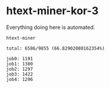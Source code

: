 # htext-miner-kor-3

Everything doing here is automated.

```
htext-miner

total: 6586/9855 (66.82902080162354%)

job0: 1191
job1: 1380
job2: 1297
job3: 1422
job4: 1296
```